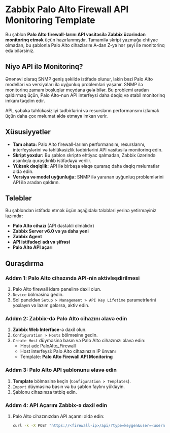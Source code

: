 # Zabbix Palo Alto Firewall API Monitoring Template

Bu şablon **Palo Alto firewall-larını API vasitəsilə Zabbix üzərindən monitorinq etmək** üçün hazırlanmışdır. Tamamilə skript yazmağa ehtiyac olmadan, bu şablonla Palo Alto cihazlarını A-dan Z-yə hər şeyi ilə monitorinq edə bilərsiniz.

## Niyə API ilə Monitorinq?

Ənənəvi olaraq SNMP geniş şəkildə istifadə olunur, lakin bəzi Palo Alto modelləri və versiyaları ilə uyğunluq problemləri yaşanır. SNMP ilə monitorinq zamanı boşluqlar meydana gələ bilər. Bu problemi aradan qaldırmaq üçün, Palo Alto-nun API interfeysi daha dəqiq və stabil monitorinq imkanı təqdim edir.

API, şəbəkə təhlükəsizliyi tədbirlərini və resursların performansını izləmək üçün daha çox məlumat əldə etməyə imkan verir.

## Xüsusiyyətlər

- **Tam əhatə:** Palo Alto firewall-larının performansını, resurslarını, interfeyslərini və təhlükəsizlik tədbirlərini API vasitəsilə monitorinq edin.
- **Skript yoxdur:** Bu şablon skriptə ehtiyac qalmadan, Zabbix üzərində asanlıqla quraşdırılıb istifadəyə verilir.
- **Yüksək dəqiqlik:** API ilə birbaşa əlaqə quraraq daha dəqiq məlumatlar əldə edin.
- **Versiya və model uyğunluğu:** SNMP ilə yaranan uyğunluq problemlərini API ilə aradan qaldırın.

## Tələblər

Bu şablondan istifadə etmək üçün aşağıdakı tələbləri yerinə yetirməyiniz lazımdır:

- **Palo Alto cihazı** (API dəstəkli olmalıdır)
- **Zabbix Server v6.0 və ya daha yeni**
- **Zabbix Agent**
- **API istifadəçi adı və şifrəsi**
- **Palo Alto API açarı**

## Quraşdırma

### Addım 1: Palo Alto cihazında API-nin aktivləşdirilməsi

1. Palo Alto firewall idarə panelinə daxil olun.
2. `Device` bölməsinə gedin.
3. Sol paneldən `Setup > Management > API Key Lifetime` parametrlərini yoxlayın və lazım gələrsə, aktiv edin.

### Addım 2: Zabbix-də Palo Alto cihazını əlavə edin

1. **Zabbix Web Interface**-ə daxil olun.
2. `Configuration > Hosts` bölməsinə gedin.
3. `Create Host` düyməsinə basın və Palo Alto cihazınızı əlavə edin:
   - Host adı: PaloAlto_Firewall
   - Host interfeysi: Palo Alto cihazınızın IP ünvanı
   - Template: **Palo Alto Firewall API Monitoring**

### Addım 3: Palo Alto API şablonunu əlavə edin

1. **Template** bölməsinə keçin (`Configuration > Templates`).
2. `Import` düyməsinə basın və bu şablon faylını yükləyin.
3. Şablonu cihazınıza tətbiq edin.

### Addım 4: API Açarını Zabbix-ə daxil edin

1. Palo Alto cihazınızdan API açarını əldə edin:
   ```bash
   curl -k -X POST "https://<firewall-ip>/api/?type=keygen&user=<username>&password=<password>"
